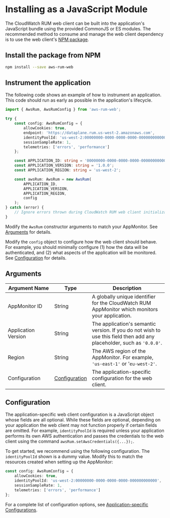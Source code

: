 # Installing as a JavaScript Module

The CloudWatch RUM web client can be built into the application's JavaScript bundle using the provided CommonJS or ES modules. The recommended method to consume and manage the web client dependency is to use the web client's [NPM package](https://www.npmjs.com/package/aws-rum-web).

## Install the package from NPM

```bash
npm install --save aws-rum-web
```

## Instrument the application

The following code shows an example of how to instrument an application. This code should run as early as possible in the application's lifecycle.

```typescript
import { AwsRum, AwsRumConfig } from 'aws-rum-web';

try {
    const config: AwsRumConfig = {
        allowCookies: true,
        endpoint: 'https://dataplane.rum.us-west-2.amazonaws.com',
        identityPoolId: 'us-west-2:00000000-0000-0000-0000-000000000000',
        sessionSampleRate: 1,
        telemetries: ['errors', 'performance']
    };

    const APPLICATION_ID: string = '00000000-0000-0000-0000-000000000000';
    const APPLICATION_VERSION: string = '1.0.0';
    const APPLICATION_REGION: string = 'us-west-2';

    const awsRum: AwsRum = new AwsRum(
        APPLICATION_ID,
        APPLICATION_VERSION,
        APPLICATION_REGION,
        config
    );
} catch (error) {
    // Ignore errors thrown during CloudWatch RUM web client initialization
}
```

Modify the `AwsRum` constructor arguments to match your AppMonitor. See [Arguments](#arguments) for details.

Modify the `config` object to configure how the web client should behave. For example, you should minimally configure (1) how the data will be authenticated, and (2) what aspects of the application will be monitored. See [Configuration](#configuration) for details.

## Arguments

| Argument&nbsp;Name | Type | Description |
| --- | --- | --- |
| AppMonitor ID | String | A globally unique identifier for the CloudWatch RUM AppMonitor which monitors your application. |
| Application Version | String | The application's semantic version. If you do not wish to use this field then add any placeholder, such as `'0.0.0'`. |
| Region | String | The AWS region of the AppMonitor. For example, `'us-east-1'` or '`eu-west-2'`. |
| Configuration | [Configuration](#configuration) | The application-specific configuration for the web client. |

## Configuration

The application-specific web client configuration is a JavaScript object whose fields are all optional. While these fields are optional, depending on your application the web client may not function properly if certain fields are omitted. For example, `identityPoolId` is required unless your application performs its own AWS authentication and passes the credentials to the web client using the command `awsRum.setAwsCredentials({...});`.

To get started, we recommend using the following configuration. The `identityPoolId` shown is a dummy value. Modify this to match the resources created when setting up the AppMonitor:

```typescript
const config: AwsRumConfig = {
    allowCookies: true,
    identityPoolId: 'us-west-2:00000000-0000-0000-0000-000000000000',
    sessionSampleRate: 1,
    telemetries: ['errors', 'performance']
};
```

For a complete list of configuration options, see [Application-specific Configurations](configuration.md).
